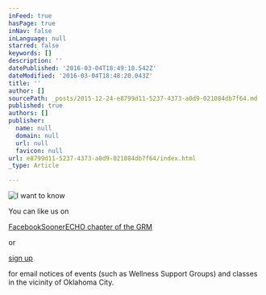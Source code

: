 ```yaml
---
inFeed: true
hasPage: true
inNav: false
inLanguage: null
starred: false
keywords: []
description: ''
datePublished: '2016-03-04T18:49:18.542Z'
dateModified: '2016-03-04T18:48:20.043Z'
title: ''
author: []
sourcePath: _posts/2015-12-24-e8799d11-5237-4373-a0d9-021084db7f64.md
published: true
authors: []
publisher:
  name: null
  domain: null
  url: null
  favicon: null
url: e8799d11-5237-4373-a0d9-021084db7f64/index.html
_type: Article

---
```

![I want to know](https://the-grid-user-content.s3-us-west-2.amazonaws.com/c4933eb8-6735-4032-b1d1-880a760ffb33.jpg)

You can like us on

[Facebook][0][SoonerECHO chapter of the GRM][0]

or

[sign up][0]

for email notices of events (such as Wellness Support Groups) and classes in the vicinity of Oklahoma City.

[0]: https://www.facebook.com/GRMchapterSoonerECHO